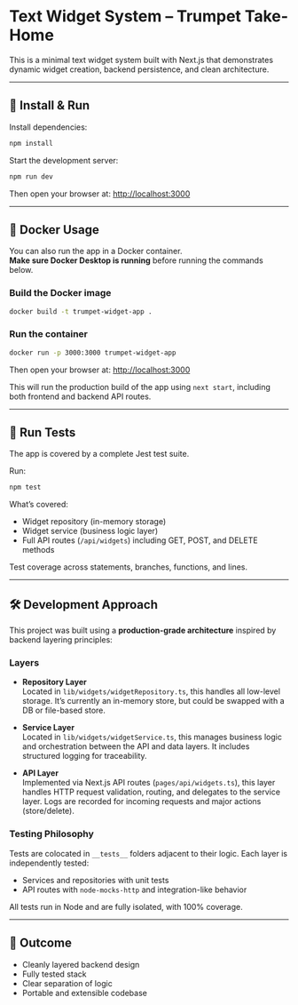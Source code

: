 # Text Widget System – Trumpet Take-Home

This is a minimal text widget system built with Next.js that demonstrates dynamic widget creation, backend persistence, and clean architecture.

---

## 🚀 Install & Run

Install dependencies:

```bash
npm install
```

Start the development server:

```bash
npm run dev
```

Then open your browser at: [http://localhost:3000](http://localhost:3000)

---

## 🐳 Docker Usage

You can also run the app in a Docker container.  
**Make sure Docker Desktop is running** before running the commands below.

### Build the Docker image

```bash
docker build -t trumpet-widget-app .
```

### Run the container

```bash
docker run -p 3000:3000 trumpet-widget-app
```

Then open your browser at: [http://localhost:3000](http://localhost:3000)

This will run the production build of the app using `next start`, including both frontend and backend API routes.

---

## 🧪 Run Tests

The app is covered by a complete Jest test suite.

Run:

```bash
npm test
```

What’s covered:
- Widget repository (in-memory storage)
- Widget service (business logic layer)
- Full API routes (`/api/widgets`) including GET, POST, and DELETE methods

Test coverage across statements, branches, functions, and lines.

---

## 🛠 Development Approach

This project was built using a **production-grade architecture** inspired by backend layering principles:

### Layers

- **Repository Layer**  
  Located in `lib/widgets/widgetRepository.ts`, this handles all low-level storage. It’s currently an in-memory store, but could be swapped with a DB or file-based store.

- **Service Layer**  
  Located in `lib/widgets/widgetService.ts`, this manages business logic and orchestration between the API and data layers. It includes structured logging for traceability.

- **API Layer**  
  Implemented via Next.js API routes (`pages/api/widgets.ts`), this layer handles HTTP request validation, routing, and delegates to the service layer. Logs are recorded for incoming requests and major actions (store/delete).

### Testing Philosophy

Tests are colocated in `__tests__` folders adjacent to their logic. Each layer is independently tested:
- Services and repositories with unit tests
- API routes with `node-mocks-http` and integration-like behavior

All tests run in Node and are fully isolated, with 100% coverage.

---

## 🧱 Outcome

- Cleanly layered backend design
- Fully tested stack
- Clear separation of logic
- Portable and extensible codebase
